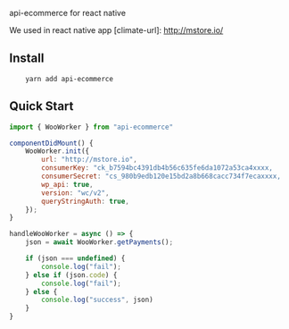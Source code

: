 api-ecommerce for react native

We used in react native app
[climate-url]: http://mstore.io/

## Install
```
    yarn add api-ecommerce
```

## Quick Start

```js
import { WooWorker } from "api-ecommerce"

componentDidMount() {
    WooWorker.init({
        url: "http://mstore.io",
        consumerKey: "ck_b7594bc4391db4b56c635fe6da1072a53ca4xxxx,
        consumerSecret: "cs_980b9edb120e15bd2a8b668cacc734f7ecaxxxx,
        wp_api: true,
        version: "wc/v2",
        queryStringAuth: true,
    });
}

handleWooWorker = async () => {
    json = await WooWorker.getPayments();

    if (json === undefined) {
        console.log("fail");
    } else if (json.code) {
        console.log("fail");
    } else {
        console.log("success", json)
    }
}

```